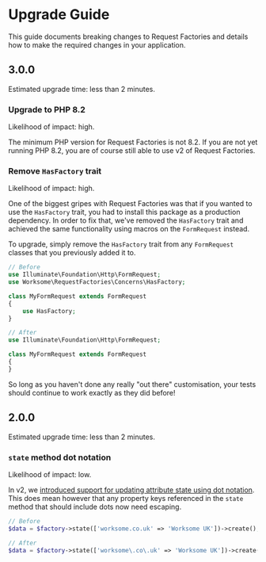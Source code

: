 # Upgrade Guide

This guide documents breaking changes to Request Factories and details how to make the required changes in your application.

## 3.0.0

Estimated upgrade time: less than 2 minutes.

### Upgrade to PHP 8.2

Likelihood of impact: high.

The minimum PHP version for Request Factories is not 8.2. If you are not yet running PHP 8.2, you are 
of course still able to use v2 of Request Factories. 

### Remove `HasFactory` trait

Likelihood of impact: high.

One of the biggest gripes with Request Factories was that if you wanted to use the `HasFactory` trait, you had to install this package as a production dependency.
In order to fix that, we've removed the `HasFactory` trait and achieved the same functionality using
macros on the `FormRequest` instead.

To upgrade, simply remove the `HasFactory` trait from any `FormRequest` classes that you previously added it to.

```php
// Before
use Illuminate\Foundation\Http\FormRequest;
use Worksome\RequestFactories\Concerns\HasFactory;

class MyFormRequest extends FormRequest
{
    use HasFactory;
}

// After
use Illuminate\Foundation\Http\FormRequest;

class MyFormRequest extends FormRequest
{
}
```

So long as you haven't done any really "out there" customisation, your tests should continue to work exactly as they did before!

## 2.0.0

Estimated upgrade time: less than 2 minutes.

### `state` method dot notation

Likelihood of impact: low. 

In v2, we [introduced support for updating attribute state using dot notation](https://github.com/worksome/request-factories/pull/10). This does mean however that any
property keys referenced in the `state` method that should include dots now need escaping.

```php
// Before
$data = $factory->state(['worksome.co.uk' => 'Worksome UK'])->create();

// After
$data = $factory->state(['worksome\.co\.uk' => 'Worksome UK'])->create();
```
